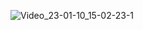 ![Video_23-01-10_15-02-23-1](https://user-images.githubusercontent.com/118988723/211665350-87188415-6f9b-45cc-9e7d-1165622c139f.gif)
